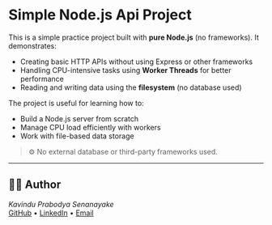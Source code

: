 # Simple Node.js Api Project

This is a simple practice project built with **pure Node.js** (no frameworks). It demonstrates:

- Creating basic HTTP APIs without using Express or other frameworks
- Handling CPU-intensive tasks using **Worker Threads** for better performance
- Reading and writing data using the **filesystem** (no database used)

The project is useful for learning how to:
- Build a Node.js server from scratch
- Manage CPU load efficiently with workers
- Work with file-based data storage

> ⚙️ No external database or third-party frameworks used.


---

## 🙋‍♂️ Author

*Kavindu Prabodya Senanayake*  
[GitHub](https://github.com/kavindu-specs) • [LinkedIn](https://www.linkedin.com/in/kavindu-prabodya-b25125139) • [Email](mailto:kavinduprabodya@gmail.com)

